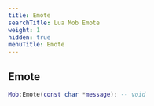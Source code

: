```yaml
---
title: Emote
searchTitle: Lua Mob Emote
weight: 1
hidden: true
menuTitle: Emote
---
```

## Emote
```lua
Mob:Emote(const char *message); -- void
```